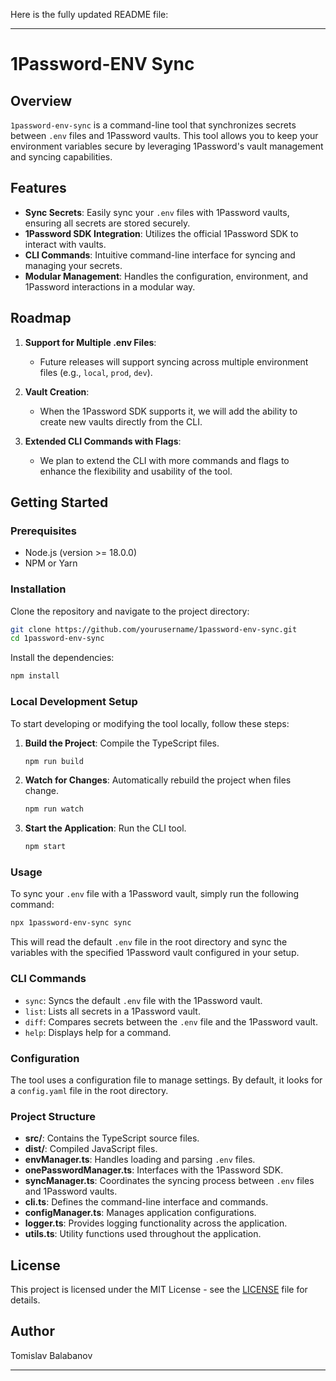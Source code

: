 Here is the fully updated README file:

---

# 1Password-ENV Sync

## Overview

`1password-env-sync` is a command-line tool that synchronizes secrets between `.env` files and 1Password vaults. This tool allows you to keep your environment variables secure by leveraging 1Password's vault management and syncing capabilities.

## Features

- **Sync Secrets**: Easily sync your `.env` files with 1Password vaults, ensuring all secrets are stored securely.
- **1Password SDK Integration**: Utilizes the official 1Password SDK to interact with vaults.
- **CLI Commands**: Intuitive command-line interface for syncing and managing your secrets.
- **Modular Management**: Handles the configuration, environment, and 1Password interactions in a modular way.

## Roadmap

1. **Support for Multiple .env Files**:
    - Future releases will support syncing across multiple environment files (e.g., `local`, `prod`, `dev`).

2. **Vault Creation**:
    - When the 1Password SDK supports it, we will add the ability to create new vaults directly from the CLI.

3. **Extended CLI Commands with Flags**:
    - We plan to extend the CLI with more commands and flags to enhance the flexibility and usability of the tool.

## Getting Started

### Prerequisites

- Node.js (version >= 18.0.0)
- NPM or Yarn

### Installation

Clone the repository and navigate to the project directory:

```bash
git clone https://github.com/yourusername/1password-env-sync.git
cd 1password-env-sync
```

Install the dependencies:

```bash
npm install
```

### Local Development Setup

To start developing or modifying the tool locally, follow these steps:

1. **Build the Project**: Compile the TypeScript files.

   ```bash
   npm run build
   ```

2. **Watch for Changes**: Automatically rebuild the project when files change.

   ```bash
   npm run watch
   ```

3. **Start the Application**: Run the CLI tool.

   ```bash
   npm start
   ```

### Usage

To sync your `.env` file with a 1Password vault, simply run the following command:

```bash
npx 1password-env-sync sync
```

This will read the default `.env` file in the root directory and sync the variables with the specified 1Password vault configured in your setup.

### CLI Commands

- `sync`: Syncs the default `.env` file with the 1Password vault.
- `list`: Lists all secrets in a 1Password vault.
- `diff`: Compares secrets between the `.env` file and the 1Password vault.
- `help`: Displays help for a command.

### Configuration

The tool uses a configuration file to manage settings. By default, it looks for a `config.yaml` file in the root directory.

### Project Structure

- **src/**: Contains the TypeScript source files.
- **dist/**: Compiled JavaScript files.
- **envManager.ts**: Handles loading and parsing `.env` files.
- **onePasswordManager.ts**: Interfaces with the 1Password SDK.
- **syncManager.ts**: Coordinates the syncing process between `.env` files and 1Password vaults.
- **cli.ts**: Defines the command-line interface and commands.
- **configManager.ts**: Manages application configurations.
- **logger.ts**: Provides logging functionality across the application.
- **utils.ts**: Utility functions used throughout the application.

## License

This project is licensed under the MIT License - see the [LICENSE](LICENSE) file for details.

## Author

Tomislav Balabanov

---